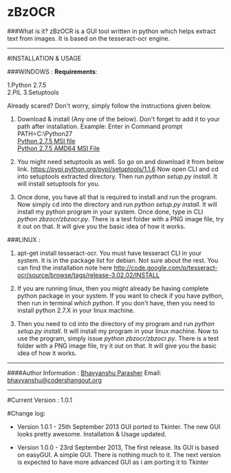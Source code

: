 zBzOCR
======

###What is it?
zBzOCR is a GUI tool written in python which helps extract text from images. It is based on the tesseract-ocr engine.

**********************************************************************

#INSTALLATION & USAGE

###WINDOWS :
**Requirements**:		

1.Python 2.7.5			
2.PIL
3.Setuptools			

Already scared? Don't worry, simply follow the instructions given below.

1. Download & install (Any one of the below). Don't forget to add it to your path after installation. Example: Enter in Command prompt PATH=C:\Python27		
[Python 2.7.5 MSI file](http://www.python.org/ftp/python/2.7.5/python-2.7.5.msi)				
[Python 2.7.5 AMD64 MSI File](http://www.python.org/ftp/python/2.7.5/python-2.7.5.amd64.msi)					

2. You might need setuptools as well. So go on and download it from below link.
https://pypi.python.org/pypi/setuptools/1.1.6
Now open CLI and cd into setuptools extracted directory. Then run *python setup.py install*. It will install setuptools for you.

3. Once done, you have all that is required to install and run the program. 
Now simply cd into the directory and run *python setup.py install*. It will install my python program in your system. Once done, type in CLI *python zbzocr/zbzocr.py*. There is a test folder with a PNG image file, try it out on that. It will give you the basic idea of how it works. 

###LINUX :


1. apt-get install tesseract-ocr. You must have tesseract CLI in your system. It is in the package list for debian. Not sure about the rest. You can find the installation note here http://code.google.com/p/tesseract-ocr/source/browse/tags/release-3.02.02/INSTALL

2. If you are running linux, then you might already be having complete python package in your system. If you want to check if you have python, then run in terminal *which python*. If you don't have, then you need to install python 2.7.X in your linux machine. 

3. Then you need to cd into the directory of my program and run *python setup.py install*. It will install my program in your linux machine. Now to use the program, simply issue *python zbzocr/zbzocr.py*. There is a test folder with a PNG image file, try it out on that. It will give you the basic idea of how it works. 

******************************************************************************

####Author Information : 
[Bhavyanshu Parasher](http://bhavyanshu.github.io)
Email: bhavyanshu@codershangout.org


******************************************************************************

#Current Version : 1.0.1

			
#Change log:

* Version 1.0.1 - 25th September 2013
GUI ported to Tkinter. The new GUI looks pretty awesome. Installation & Usage updated.

* Version 1.0.0 - 23rd September 2013, The first release. 
Its GUI is based on easyGUI. A simple GUI. There is nothing much to it. The next version is expected to have more advanced GUI as i am porting it to Tkinter


